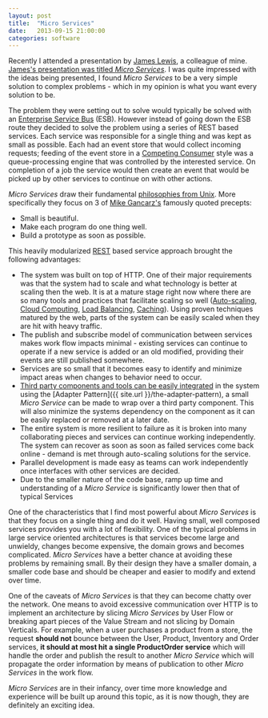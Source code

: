 ```yaml
---
layout: post
title:  "Micro Services"
date:   2013-09-15 21:00:00
categories: software
---
```


Recently I attended a presentation by [James Lewis](http://bovon.org/), a colleague of mine. [James's presentation was titled _Micro Services_](http://www.slideshare.net/jamesalewis/java-microservices). I was quite impressed with the ideas being presented, I found _Micro Services_ to be a very simple solution to complex problems - which in my opinion is what you want every solution to be.

<!--more-->

The problem they were setting out to solve would typically be solved with an [Enterprise Service Bus](http://en.wikipedia.org/wiki/Enterprise_service_bus) (ESB). However instead of going down the ESB route they decided to solve the problem using a series of REST based services. Each service was responsible for a single thing and was kept as small as possible. Each had an event store that would collect incoming requests; feeding of the event store in a [Competing Consumer](http://www.eaipatterns.com/CompetingConsumers.html) style was a queue-processing engine that was controlled by the interested service. On completion of a job the service would then create an event that would be picked up by other services to continue on with other actions.

_Micro Services_ draw their fundamental [philosophies from Unix](http://en.wikipedia.org/wiki/Unix_philosophy). More specifically they focus on 3 of [Mike Gancarz's](http://www.amazon.com/Mike-Gancarz/e/B001K8SCRO) famously quoted precepts:

*   Small is beautiful.
*   Make each program do one thing well.
*   Build a prototype as soon as possible.

This heavily modularized  [REST](http://www.amazon.com/REST-Practice-Hypermedia-Systems-Architecture/dp/0596805829/) based service approach brought the following advantages:

*   The system was built on top of HTTP. One of their major requirements was that the system had to scale and what technology is better at scaling then the web. It is at a mature stage right now where there are so many tools and practices that facilitate  scaling so well ([Auto-scaling](http://aws.amazon.com/autoscaling/), [Cloud Computing](http://en.wikipedia.org/wiki/Cloud_computing), [Load Balancing](http://en.wikipedia.org/wiki/Load_balancing_(computing)), [Caching](http://en.wikipedia.org/wiki/Web_cache)). Using proven techniques matured by the web, parts of the system can be easily scaled when they are hit with heavy traffic.
*   The publish and subscribe model of communication between services makes work flow impacts minimal - existing services can continue to operate if a new service is added or an old modified, providing their events are still published somewhere.
*   Services are so small that it becomes easy to identify and minimize impact areas when changes to behavior need to occur.
*   [Third party components and tools can be easily integrated](http://www.markhneedham.com/blog/2012/12/04/micro-services-plugging-in-3rd-party-components/) in the system using the [Adapter Pattern]({{ site.url }}/the-adapter-pattern), a small _Micro Service_ can be made to wrap over a third party component. This will also minimize the systems dependency on the component as it can be easily replaced or removed at a later date.
*   The entire system is more resilient to failure as it is broken into many collaborating pieces and services can continue working independently. The system can recover as soon as soon as failed services come back online - demand is met through auto-scaling solutions for the service.
*   Parallel development is made easy as teams can work independently once interfaces with other services are decided.
*	Due to the smaller nature of the code base, ramp up time and understanding of a _Micro Service_ is significantly lower then that of typical Services

One of the characteristics that I find most powerful about _Micro Services_ is that they focus on a single thing and do it well. Having small, well composed services provides you with a lot of flexibility. One of the typical problems in large service oriented architectures is that services become large and unwieldy, changes become expensive, the domain grows and becomes complicated. _Micro Services_ have a better chance at avoiding these problems by remaining small. By their design they have a smaller domain, a smaller code base and should be cheaper and easier to modify and extend over time.

One of the caveats of _Micro Services_ is that they can become chatty over the network. One means to avoid excessive communication over HTTP is to implement an architecture by slicing _Micro Services_ by User Flow or breaking apart pieces of the Value Stream and not slicing by Domain Verticals. For example, when a user purchases a product from a store, the request **should not** bounce between the User, Product, Inventory and Order services, **it should at most hit a single ProductOrder service** which will handle the order and publish the result to another _Micro Service_ which will propagate the order information by means of publication to other _Micro Services_ in the work flow.

_Micro Services_ are in their infancy, over time more knowledge and experience will be built up around this topic, as it is now though, they are definitely an exciting idea.
